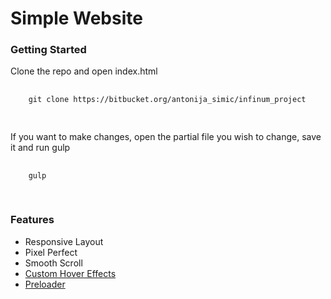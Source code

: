 # Simple Website

### Getting Started
 <p> Clone the repo and open index.html </p>
 <pre>
  <code>
    git clone https://bitbucket.org/antonija_simic/infinum_project
  </code>
 </pre>
 
 <p> If you want to make changes, open the partial file you wish to change, save it and run gulp
 <pre>
  <code>
    gulp
  </code>
 </pre>
 
### Features
* Responsive Layout
* Pixel Perfect
* Smooth Scroll
* [Custom Hover Effects](http://tonkec.github.io/text_hover_effects/index.html)
* [Preloader](http://webdesign.tutsplus.com/tutorials/creating-a-collection-of-css3-animated-pre-loaders--cms-21978)